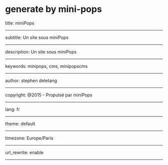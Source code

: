 # generate by mini-pops

title: miniPops

----

subtitle: Un site sous miniPops

----

description: Un site sous miniPops

----

keywords: minipops, cms, minipopscms

----

author: stephen deletang

----

copyright: @2015 -  Propulsé par miniPops

----

lang: fr

----

theme: default

----

timezone: Europe/Paris

----

url_rewrite: enable

----
